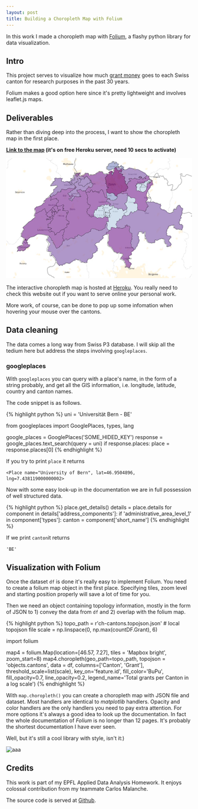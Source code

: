 ```yaml
---
layout: post
title: Building a Choropleth Map with Folium
---
```


In this work I made a choropleth map with [Folium](https://github.com/python-visualization/folium), a flashy python library for data visualization.

## Intro

This project serves to visualize how much [grant money](https://en.wikipedia.org/wiki/Grant_(money)) goes to each Swiss canton for research purposes in the past 30 years. 

Folium makes a good option here since it's pretty lightweight and involves leaflet.js maps.

## Deliverables

Rather than diving deep into the process, I want to show the choropleth map in the first place. 

**[Link to the map](https://ada-choropleth.herokuapp.com/) (it's on free Heroku server, need 10 secs to activate)**

![map](https://raw.githubusercontent.com/Jiaxigu/Jiaxigu.github.io/master/assets/images/2017-09-04-swiss-grant.jpeg)

The interactive choropleth map is hosted at [Heroku](https://www.heroku.com/). You really need to check this website out if you want to serve online your personal work.

More work, of course, can be done to pop up some infomation when hovering your mouse over the cantons.

## Data cleaning

The data comes a long way from Swiss P3 database. I will skip all the tedium here but address the steps involving ```googleplaces```.

### googleplaces

With ```googleplaces``` you can query with a place's name, in the form of a string probably, and get all the GIS information, i.e. longitude, latitude, country and canton names.

The code snippet is as follows.


{% highlight python %}
uni = 'Universität Bern - BE'

from googleplaces import GooglePlaces, types, lang

google_places = GooglePlaces('SOME_HIDED_KEY')
response = google_places.text_search(query = uni)
if response.places:
    place = response.places[0]
{% endhighlight %}

If you try to print ```place``` it returns

```
<Place name="University of Bern", lat=46.9504896, lng=7.438119000000002>
``` 

Now with some easy look-up in the documentation we are in full possession of well structured data.

{% highlight python %}
place.get_details()
details = place.details
for component in details['address_components']:
    if 'administrative_area_level_1' in component['types']:
        canton = component['short_name']
{% endhighlight %}

If we print ```canton```it returns

```
'BE'
```

## Visualization with Folium

Once the dataset ```df``` is done it's really easy to implement Folium. You need to create a folium map object in the first place. Specifying tiles, zoom level and starting position properly will save a lot of time for you.

Then we need an object containing topology information, mostly in the form of JSON to 1) convey the data from ```df``` and 2) overlap with the folium map. 

{% highlight python %}
topo_path = r'ch-cantons.topojson.json' # local topojson file
scale = np.linspace(0, np.max(countDF.Grant), 6)

import folium

map4 = folium.Map(location=[46.57, 7.27], tiles = 'Mapbox bright', zoom_start=8)
map4.choropleth(geo_path=topo_path, topojson = 'objects.cantons', data = df,
                 columns=['Canton', 'Grant'],
                 threshold_scale=list(scale),
                 key_on='feature.id',
                 fill_color='BuPu', fill_opacity=0.7, line_opacity=0.2,
                 legend_name='Total grants per Canton in a log scale')
{% endhighlight %}

With ```map.choropleth()``` you can create a choropleth map with JSON file and dataset. Most handlers are identical to *matplotlib* handlers. Opacity and color handlers are the only handlers you need to pay extra attention. For more options it's always a good idea to look up the documentation. In fact the whole documentation of *Folium* is no longer than 12 pages. It's probably the shortest documentation I have ever seen.

Well, but it's still a cool library with style, isn't it:)

![aaa](https://camo.githubusercontent.com/9533b0f09c915642b4d16de10bbe7587559af81f/687474703a2f2f6661726d392e737461746963666c69636b722e636f6d2f383238302f383735353933383339345f396634393165663739665f632e6a7067)

## Credits

This work is part of my EPFL Applied Data Analysis Homework. It enjoys colossal contribution from my teammate Carlos Malanche.

The source code is served at [Github](https://github.com/Jiaxigu/ADAhomework/tree/master/03%20-%20Interactive%20Viz). 

